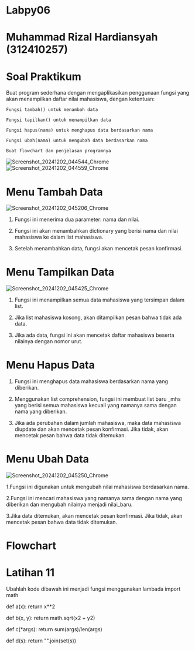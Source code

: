 # Labpy06

# Muhammad Rizal Hardiansyah (312410257)

# Soal Praktikum
Buat program sederhana dengan mengaplikasikan penggunaan fungsi yang akan menampilkan daftar nilai mahasiswa, dengan ketentuan:

    Fungsi tambah() untuk menambah data

    Fungsi tapilkan() untuk menampilkan data

    Fungsi hapus(nama) untuk menghapus data berdasarkan nama

    Fungsi ubah(nama) untuk mengubah data berdasarkan nama

    Buat flowchart dan penjelasan programnya
![Screenshot_20241202_044544_Chrome](https://github.com/user-attachments/assets/e85695b8-b9e9-40c2-8294-f5b75e051e58)
![Screenshot_20241202_044559_Chrome](https://github.com/user-attachments/assets/8f4b16f8-0bd7-4cfd-8cd7-957a727779f3)

# Menu Tambah Data
![Screenshot_20241202_045206_Chrome](https://github.com/user-attachments/assets/e6aee604-2cbc-4077-8b50-fa55c9b183c7)
1. Fungsi ini menerima dua parameter: nama dan nilai.

2. Fungsi ini akan menambahkan dictionary yang berisi nama dan nilai mahasiswa ke dalam list mahasiswa.

3. Setelah menambahkan data, fungsi akan mencetak pesan konfirmasi.

# Menu Tampilkan Data
![Screenshot_20241202_045425_Chrome](https://github.com/user-attachments/assets/db898ae6-d121-487a-9b48-d2588a2109fc)
1. Fungsi ini menampilkan semua data mahasiswa yang tersimpan dalam list.

2. Jika list mahasiswa kosong, akan ditampilkan pesan bahwa tidak ada data.

3. Jika ada data, fungsi ini akan mencetak daftar mahasiswa beserta nilainya dengan nomor urut.

# Menu Hapus Data

1. Fungsi ini menghapus data mahasiswa berdasarkan nama yang diberikan.

2. Menggunakan list comprehension, fungsi ini membuat list baru _mhs yang berisi semua mahasiswa kecuali yang namanya sama dengan nama yang diberikan.

3. Jika ada perubahan dalam jumlah mahasiswa, maka data mahasiswa diupdate dan akan mencetak pesan konfirmasi. Jika tidak, akan mencetak pesan bahwa data tidak ditemukan.

# Menu Ubah Data
![Screenshot_20241202_045250_Chrome](https://github.com/user-attachments/assets/0b5aeed5-e2f0-4835-a445-759a3c2b4d22)

1.Fungsi ini digunakan untuk mengubah nilai mahasiswa berdasarkan nama.

2.Fungsi ini mencari mahasiswa yang namanya sama dengan nama yang diberikan dan mengubah nilainya menjadi nilai_baru.

3.Jika data ditemukan, akan mencetak pesan konfirmasi. Jika tidak, akan mencetak pesan bahwa data tidak ditemukan.

# Flowchart

# Latihan 11
Ubahlah kode dibawah ini menjadi fungsi menggunakan lambada import math

def a(x): return x**2

def b(x, y): return math.sqrt(x2 + y2)

def c(*args): return sum(args)/len(args)

def d(s): return "".join(set(s))

